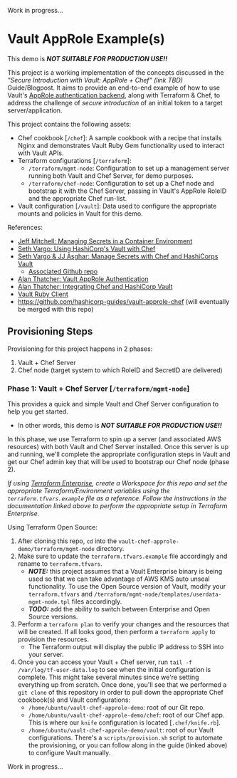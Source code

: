 Work in progress...

# Vault AppRole Example(s)

This demo is **_NOT SUITABLE FOR PRODUCTION USE!!_**

This project is a working implementation of the concepts discussed in the _"Secure Introduction with Vault: AppRole + Chef" (link TBD)_ Guide/Blogpost. It aims to provide an end-to-end example of how to use Vault's [AppRole authentication backend](https://www.vaultproject.io/docs/auth/approle.html), along with Terraform & Chef, to address the challenge of _secure introduction_ of an initial token to a target server/application.

This project contains the following assets:
- Chef cookbook [`/chef`]: A sample cookbook with a recipe that installs Nginx and demonstrates Vault Ruby Gem functionality used to interact with Vault APIs.
- Terraform configurations [`/terraform`]:
    - `/terraform/mgmt-node`: Configuration to set up a management server running both Vault and Chef Server, for demo purposes.
    - `/terraform/chef-node`: Configuration to set up a Chef node and bootstrap it with the Chef Server, passing in Vault's AppRole RoleID and the appropriate Chef run-list.
- Vault configuration [`/vault`]: Data used to configure the appropriate mounts and policies in Vault for this demo.

References:
- [Jeff Mitchell: Managing Secrets in a Container Environment](https://www.youtube.com/watch?v=skENC9aXgco)
- [Seth Vargo: Using HashiCorp's Vault with Chef](https://www.hashicorp.com/blog/using-hashicorps-vault-with-chef)
- [Seth Vargo & JJ Asghar: Manage Secrets with Chef and HashiCorps Vault](https://blog.chef.io/2016/12/12/manage-secrets-with-chef-and-hashicorps-vault/)
    - [Associated Github repo](https://github.com/sethvargo/vault-chef-webinar)
- [Alan Thatcher: Vault AppRole Authentication](http://blog.alanthatcher.io/vault-approle-authentication/)
- [Alan Thatcher: Integrating Chef and HashiCorp Vault](http://blog.alanthatcher.io/integrating-chef-and-hashicorp-vault/)
- [Vault Ruby Client](https://github.com/hashicorp/vault-ruby)
- https://github.com/hashicorp-guides/vault-approle-chef (will eventually be merged with this repo)

## Provisioning Steps

Provisioning for this project happens in 2 phases:

1. Vault + Chef Server
2. Chef node (target system to which RoleID and SecretID are delivered)

### Phase 1: Vault + Chef Server [`/terraform/mgmt-node`]

This provides a quick and simple Vault and Chef Server configuration to help you get started.
- In other words, this demo is **_NOT SUITABLE FOR PRODUCTION USE!!_**

In this phase, we use Terraform to spin up a server (and associated AWS resources) with both Vault and Chef Server installed. Once this server is up and running, we'll complete the appropriate configuration steps in Vault and get our Chef admin key that will be used to bootstrap our Chef node (phase 2).

_If using [Terraform Enterprise](https://www.terraform.io/docs/enterprise/getting-started/index.html), create a Workspace for this repo and set the appropriate Terraform/Environment variables using the `terraform.tfvars.example` file as a reference. Follow the instructions in the documentation linked above to perform the appropriate setup in Terraform Enterprise._

Using Terraform Open Source:

1. After cloning this repo, `cd` into the `vault-chef-approle-demo/terraform/mgmt-node` directory.
2. Make sure to update the `terraform.tfvars.example` file accordingly and rename to `terraform.tfvars`.
    - **_NOTE:_** this project assumes that a Vault Enterprise binary is being used so that we can take advantage of AWS KMS auto unseal functionality. To use the Open Source version of Vault, modify your `terraform.tfvars` and `/terraform/mgmt-node/templates/userdata-mgmt-node.tpl` files accordingly.
    - **_TODO:_** add the ability to switch between Enterprise and Open Source versions.
3. Perform a `terraform plan` to verify your changes and the resources that will be created. If all looks good, then perform a `terraform apply` to provision the resources.
    - The Terraform output will display the public IP address to SSH into your server.
4. Once you can access your Vault + Chef server, run `tail -f /var/log/tf-user-data.log` to see when the initial configuration is complete. This might take several minutes since we're setting everything up from scratch. Once done, you'll see that we performed a `git clone` of this repository in order to pull down the appropriate Chef cookbook(s) and Vault configurations:
    - `/home/ubuntu/vault-chef-approle-demo`: root of our Git repo.
    - `/home/ubuntu/vault-chef-approle-demo/chef`: root of our Chef app. This is where our `knife` configuration is located [`.chef/knife.rb`].
    - `/home/ubuntu/vault-chef-approle-demo/vault`: root of our Vault configurations. There's a `scripts/provision.sh` script to automate the provisioning, or you can follow along in the guide (linked above) to configure Vault manually.

Work in progress...
